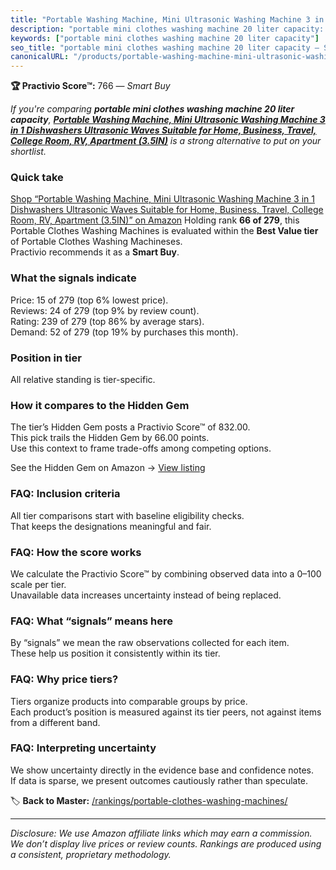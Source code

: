 ```yaml
---
title: "Portable Washing Machine, Mini Ultrasonic Washing Machine 3 in 1 Dishwashers Ultrasonic Waves Suitable for Home, Business, Travel, College Room, RV, Apartment (3.5IN)"
description: "portable mini clothes washing machine 20 liter capacity: Data-driven within Best Value ranking using the Practivio Score™. Positioned by quality, value, demand…"
keywords: ["portable mini clothes washing machine 20 liter capacity"]
seo_title: "portable mini clothes washing machine 20 liter capacity — Smart Buy Best Value (2025)"
canonicalURL: "/products/portable-washing-machine-mini-ultrasonic-washing-machine-3-in-1-dishwashers-ultrasonic-waves-suitable-for-home-business-travel-college-room-rv-apartment-35in-B08TBSMN5W/"
---
```


**🏆 Practivio Score™:** 766 — _Smart Buy_


*If you're comparing **portable mini clothes washing machine 20 liter capacity**, **[Portable Washing Machine, Mini Ultrasonic Washing Machine 3 in 1 Dishwashers Ultrasonic Waves Suitable for Home, Business, Travel, College Room, RV, Apartment (3.5IN)](https://www.amazon.com/dp/B08TBSMN5W?tag=practivio-20)** is a strong alternative to put on your shortlist.*
### Quick take
[Shop “Portable Washing Machine, Mini Ultrasonic Washing Machine 3 in 1 Dishwashers Ultrasonic Waves Suitable for Home, Business, Travel, College Room, RV, Apartment (3.5IN)” on Amazon](https://www.amazon.com/dp/B08TBSMN5W?tag=practivio-20)
Holding rank **66 of 279**, this Portable Clothes Washing Machines is evaluated within the **Best Value tier** of Portable Clothes Washing Machineses.  
Practivio recommends it as a **Smart Buy**.

### What the signals indicate
Price: 15 of 279 (top 6% lowest price).  
Reviews: 24 of 279 (top 9% by review count).  
Rating: 239 of 279 (top 86% by average stars).  
Demand: 52 of 279 (top 19% by purchases this month).

### Position in tier
All relative standing is tier-specific.

### How it compares to the Hidden Gem
The tier’s Hidden Gem posts a Practivio Score™ of 832.00.  
This pick trails the Hidden Gem by 66.00 points.  
Use this context to frame trade-offs among competing options.  

See the Hidden Gem on Amazon → [View listing](https://www.amazon.com/dp/B01N68XF0O?tag=practivio-20)

### FAQ: Inclusion criteria
All tier comparisons start with baseline eligibility checks.  
That keeps the designations meaningful and fair.

### FAQ: How the score works
We calculate the Practivio Score™ by combining observed data into a 0–100 scale per tier.  
Unavailable data increases uncertainty instead of being replaced.

### FAQ: What “signals” means here
By “signals” we mean the raw observations collected for each item.  
These help us position it consistently within its tier.

### FAQ: Why price tiers?
Tiers organize products into comparable groups by price.  
Each product’s position is measured against its tier peers, not against items from a different band.

### FAQ: Interpreting uncertainty
We show uncertainty directly in the evidence base and confidence notes.  
If data is sparse, we present outcomes cautiously rather than speculate.


🏷️ **Back to Master:** [/rankings/portable-clothes-washing-machines/](/rankings/portable-clothes-washing-machines/)

---
_Disclosure: We use Amazon affiliate links which may earn a commission. We don’t display live prices or review counts. Rankings are produced using a consistent, proprietary methodology._
